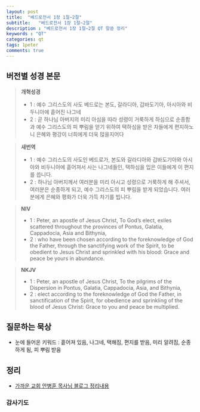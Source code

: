 ```yaml
---
layout: post
title:  "베드로전서 1장 1절~2절"
subtitle:   "베드로전서 1장 1절~2절"
description : "베드로전서 1장 1절~2절 QT 말씀 정리"
keywords : "QT"
categories: qt
tags: 1peter
comments: true
---
```


## 버전별 성경 본문

> **개혁성경**
>* 1 : 예수 그리스도의 사도 베드로는 본도, 갈라디아, 갑바도기아, 아시아와 비두니아에 흩어진 나그네
>* 2 : 곧 하나님 아버지의 미리 아심을 따라 성령이 거룩하게 하심으로 순종함과 예수 그리스도의 피 뿌림을 얻기 위하여 택하심을 받은 자들에게 편지하노니 은혜와 평강이 너희에게 더욱 많을지어다

> **새번역**
>* 1 : 예수 그리스도의 사도인 베드로가, 본도와 갈라디아와 갑바도기아와 아시아와 비두니아에 흩어져서 사는 나그네들인, 택하심을 입은 이들에게 이 편지를 씁니다.
>* 2 : 하나님 아버지께서 여러분을 미리 아시고 성령으로 거룩하게 해 주셔서, 여러분은 순종하게 되고, 예수 그리스도의 피 뿌림을 받게 되었습니다. 여러분에게 은혜와 평화가 더욱 가득 차기를 빕니다.

> **NIV**
>* 1 : Peter, an apostle of Jesus Christ,
 To God’s elect, exiles scattered throughout the provinces of Pontus, Galatia, Cappadocia, Asia and Bithynia, 
>* 2 : who have been chosen according to the foreknowledge of God the Father, through the sanctifying work of the Spirit, to be obedient to Jesus Christ and sprinkled with his blood:
 Grace and peace be yours in abundance.

> **NKJV**
>* 1 : Peter, an apostle of Jesus Christ,
To the pilgrims of the Dispersion in Pontus, Galatia, Cappadocia, Asia, and Bithynia,
>* 2 : elect according to the foreknowledge of God the Father, in sanctification of the Spirit, for obedience and sprinkling of the blood of Jesus Christ:
Grace to you and peace be multiplied.

## 질문하는 묵상

* 눈에 들어온 키워드 : 흩어져 있음, 나그네, 택해짐, 편지를 받음, 미리 알려짐, 순종하게 됨, 피 뿌림 받음

## 정리
* [가까운 교회 안병훈 목사님 블로그 정리내용](https://m.blog.naver.com/abh7780/221412962598)

### 감사기도